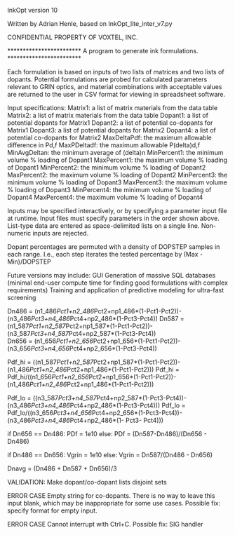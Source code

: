 InkOpt version 10

Written by Adrian Henle, based on InkOpt_lite_inter_v7.py

CONFIDENTIAL PROPERTY OF VOXTEL, INC.

************************ A program to generate ink formulations. ************************

Each formulation is based on inputs of two lists of matrices and two lists of dopants.  Potential
formulations are probed for calculated parameters relevant to GRIN optics, and material
combinations with acceptable values are returned to the user in CSV format for viewing in
spreadsheet software.

Input specifications:
	Matrix1:		a list of matrix materials from the data table
	Matrix2:		a list of matrix materials from the data table
	Dopant1:		a list of potential dopants for Matrix1
	Dopant2:		a list of potential co-dopants for Matrix1
	Dopant3:		a list of potential dopants for Matrix2
	Dopant4:		a list of potential co-dopants for Matrix2
	MaxDeltaPdf:	the maximum allowable difference in Pd,f
	MaxPDeltadf:	the maximum allowable P(delta)d,f
	MinAvgDeltan:	the minimum average of (delta)n
	MinPercent1:	the minimum volume % loading of Dopant1
	MaxPercent1:	the maximum volume % loading of Dopant1
	MinPercent2:	the minimum volume % loading of Dopant2
	MaxPercent2:	the maximum volume % loading of Dopant2
	MinPercent3:	the minimum volume % loading of Dopant3
	MaxPercent3:	the maximum volume % loading of Dopant3
	MinPercent4:	the minimum volume % loading of Dopant4
	MaxPercent4:	the maximum volume % loading of Dopant4
	
Inputs may be specified interactively, or by specifying a parameter input file at runtime.
Input files must specify parameters in the order shown above. List-type data are entered
as space-delimited lists on a single line.  Non-numeric inputs are rejected.
	
Dopant percentages are permuted with a density of DOPSTEP samples in each range.  I.e., each step
iterates the tested percentage by (Max - Min)/DOPSTEP

Future versions may include:
	GUI
	Generation of massive SQL databases (minimal end-user compute time for finding
		good formulations with complex requirements)
	Training and application of predictive modeling for ultra-fast screening



	
	
	
	
Dn486 = (n1_486*Pct1+n2_486*Pct2+np1_486*(1-Pct1-Pct2))-(n3_486*Pct3+n4_486*Pct4+np2_486*(1-Pct3-Pct4))
Dn587 = (n1_587*Pct1+n2_587*Pct2+np1_587*(1-Pct1-Pct2))-(n3_587*Pct3+n4_587*Pct4+np2_587*(1-Pct3-Pct4))                                 
Dn656 = (n1_656*Pct1+n2_656*Pct2+np1_656*(1-Pct1-Pct2))-(n3_656*Pct3+n4_656*Pct4+np2_656*(1-Pct3-Pct4))                                 





Pdf_hi = ((n1_587*Pct1+n2_587*Pct2+np1_587*(1-Pct1-Pct2))-(n1_486*Pct1+n2_486*Pct2+np1_486*(1-Pct1-Pct2)))
Pdf_hi = Pdf_hi/((n1_656*Pct1+n2_656*Pct2+np1_656*(1-Pct1-Pct2))-(n1_486*Pct1+n2_486*Pct2+np1_486*(1-Pct1-Pct2)))





Pdf_lo = ((n3_587*Pct3+n4_587*Pct4+np2_587*(1-Pct3-Pct4))-(n3_486*Pct3+n4_486*Pct4+np2_486*(1-Pct3-Pct4)))
Pdf_lo = Pdf_lo/((n3_656*Pct3+n4_656*Pct4+np2_656*(1-Pct3-Pct4))-(n3_486*Pct3+n4_486*Pct4+np2_486*(1- Pct3- Pct4)))                                  





if Dn656 == Dn486:
	PDf = 1e10
else:
	PDf = (Dn587-Dn486)/(Dn656 - Dn486)

	
	
	
if Dn486 == Dn656:
	Vgrin = 1e10
else: 
	Vgrin = Dn587/(Dn486 - Dn656)

	
	
	

Dnavg = (Dn486 + Dn587 + Dn656)/3


VALIDATION:
	Make dopant/co-dopant lists disjoint sets
	
	
	
ERROR CASE
	Empty string for co-dopants.  There is no way to leave this input blank, which may be
	inappropriate for some use cases.
	Possible fix: specify format for empty input.
	
ERROR CASE
	Cannot interrupt with Ctrl+C.
	Possible fix: SIG handler